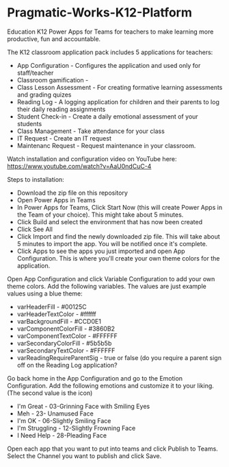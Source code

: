# Pragmatic-Works-K12-Platform
Education K12 Power Apps for Teams for teachers to make learning more productive, fun and accountable. 

The K12 classroom application pack includes 5 applications for teachers:
* App Configuration - Configures the application and used only for staff/teacher
* Classroom gamification - 
* Class Lesson Assessment - For creating formative learning assessments and grading quizes
* Reading Log - A logging application for children and their parents to log their daily reading assignments
* Student Check-in - Create a daily emotional assessment of your students
* Class Management - Take attendance for your class
* IT Request - Create an IT request
* Maintenanc Request - Request maintenance in your classroom.

Watch installation and configuration video on YouTube here: https://www.youtube.com/watch?v=AaU0ndCuC-4

Steps to installation:
* Download the zip file on this repository
* Open Power Apps in Teams 
* In Power Apps for Teams, Click Start Now (this will create Power Apps in the Team of your choice). This might take about 5 minutes.
* Click Build and select the environment that has now been created
* Click See All
* Click Import and find the newly downloaded zip file. This will take about 5 minutes to import the app. You will be notified once it's complete.
* Click Apps to see the apps you just imported and open App Configuration. This is where you'll create your own theme colors for the application.

Open App Configuration and click Variable Configuration to add your own theme colors. Add the following variables. The values are just example values using a blue theme:
* varHeaderFill - #00125C
* varHeaderTextColor - #ffffff
* varBackgroundFill - #CCD0E1
* varComponentColorFill - #3860B2
* varComponentTextColor - #FFFFFF
* varSecondaryColorFill - #5b5b5b
* varSecondaryTextColor - #FFFFFF
* varReadingRequireParentSig - true or false (do you require a parent sign off on the Reading Log application?

Go back home in the App Configuration and go to the Emotion Configuration. Add the following emotions and customize it to your liking. (The second value is the icon)
* I'm Great - 03-Grinning Face with Smiling Eyes
* Meh - 23- Unamused Face
* I'm OK - 06-Slightly Smiling Face
* I'm Struggling - 12-Slightly Frowning Face
* I Need Help - 28-Pleading Face

Open each app that you want to put into teams and click Publish to Teams. Select the Channel you want to publish and click Save.
